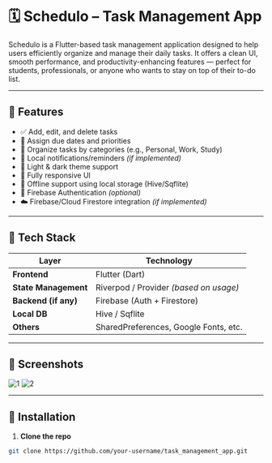 # 🗓️ Schedulo – Task Management App

Schedulo is a Flutter-based task management application designed to help users efficiently organize and manage their daily tasks. It offers a clean UI, smooth performance, and productivity-enhancing features — perfect for students, professionals, or anyone who wants to stay on top of their to-do list.

---

## 🚀 Features

- ✅ Add, edit, and delete tasks
- 📅 Assign due dates and priorities
- 📂 Organize tasks by categories (e.g., Personal, Work, Study)
- 🔔 Local notifications/reminders *(if implemented)*
- 🌙 Light & dark theme support
- 📱 Fully responsive UI
- 💾 Offline support using local storage (Hive/Sqflite)
- 🔐 Firebase Authentication *(optional)*
- ☁️ Firebase/Cloud Firestore integration *(if implemented)*

---

## 🧠 Tech Stack

| Layer            | Technology         |
|------------------|--------------------|
| **Frontend**      | Flutter (Dart)     |
| **State Management** | Riverpod / Provider *(based on usage)* |
| **Backend (if any)** | Firebase (Auth + Firestore) |
| **Local DB**       | Hive / Sqflite     |
| **Others**         | SharedPreferences, Google Fonts, etc. |

---

## 📸 Screenshots

![1](https://github.com/user-attachments/assets/1238c538-cf11-4310-be94-19ae84a53498)
![2](https://github.com/user-attachments/assets/02f01d66-53c3-4576-964b-8389f98b79cd)



---

## 🔧 Installation

1. **Clone the repo**
```bash
git clone https://github.com/your-username/task_management_app.git
